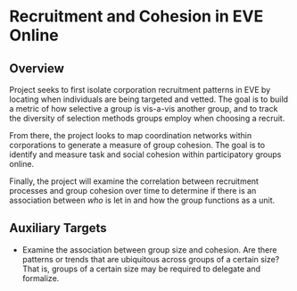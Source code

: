 # Recruitment and Cohesion in EVE Online

## Overview
Project seeks to first isolate corporation recruitment patterns in EVE by locating when individuals are being targeted and vetted. The goal is to build a metric of how selective a group is vis-a-vis another group, and to track the diversity of selection methods groups employ when choosing a recruit.

From there, the project looks to map coordination networks within corporations to generate a measure of group cohesion. The goal is to identify and measure task and social cohesion within participatory groups online.

Finally, the project will examine the correlation between recruitment processes and group cohesion over time to determine if there is an association between _who_ is let in and how the group functions as a unit.

## Auxiliary Targets

- Examine the association between group size and cohesion. Are there patterns or trends that are ubiquitous across groups of a certain size? That is, groups of a certain size may be required to delegate and formalize.  

